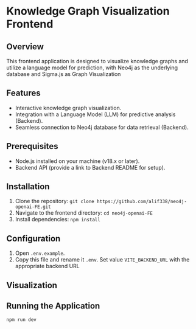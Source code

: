 # Knowledge Graph Visualization Frontend

## Overview
This frontend application is designed to visualize knowledge graphs and utilize a language model for prediction, with Neo4j as the underlying database and Sigma.js as Graph Visualization

## Features
- Interactive knowledge graph visualization.
- Integration with a Language Model (LLM) for predictive analysis (Backend).
- Seamless connection to Neo4j database for data retrieval (Backend).

## Prerequisites
- Node.js installed on your machine (v18.x or later).
- Backend API (provide a link to Backend README for setup).

## Installation
1. Clone the repository: `git clone https://github.com/alif338/neo4j-openai-FE.git`
2. Navigate to the frontend directory: `cd neo4j-openai-FE`
3. Install dependencies: `npm install`

## Configuration
1. Open `.env.example`.
2. Copy this file and rename it `.env`. Set value `VITE_BACKEND_URL` with the appropriate backend URL

## Visualization

## Running the Application
```bash
npm run dev
